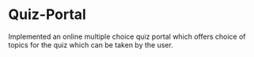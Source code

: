 # Quiz-Portal

Implemented an online multiple choice quiz portal which offers choice of topics for the quiz which can be taken by the user.
